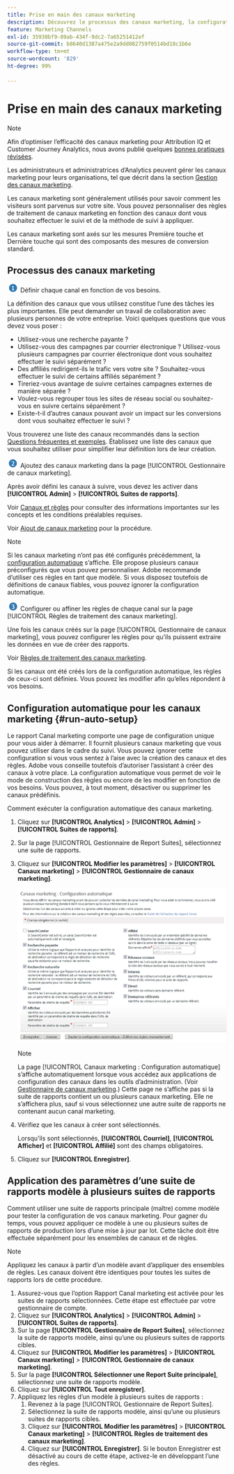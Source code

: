 ```yaml
---
title: Prise en main des canaux marketing
description: Découvrez le processus des canaux marketing, la configuration automatique et comment appliquer les paramètres d’une suite de rapports modèle à plusieurs suites de rapports.
feature: Marketing Channels
exl-id: 35938bf9-89ab-434f-9dc2-7a65251412ef
source-git-commit: b8640d1387a475e2a9dd082759f0514bd18c1b6e
workflow-type: tm+mt
source-wordcount: '829'
ht-degree: 99%

---
```


# Prise en main des canaux marketing

>[!NOTE]
>
>Afin d’optimiser l’efficacité des canaux marketing pour Attribution IQ et Customer Journey Analytics, nous avons publié quelques [bonnes pratiques révisées](/help/components/c-marketing-channels/mchannel-best-practices.md).
>
>Les administrateurs et administratrices d’Analytics peuvent gérer les canaux marketing pour leurs organisations, tel que décrit dans la section [Gestion des canaux marketing](/help/admin/admin/c-manage-report-suites/c-edit-report-suites/marketing-channels/c-channels.md).

Les canaux marketing sont généralement utilisés pour savoir comment les visiteurs sont parvenus sur votre site. Vous pouvez personnaliser des règles de traitement de canaux marketing en fonction des canaux dont vous souhaitez effectuer le suivi et de la méthode de suivi à appliquer.

Les canaux marketing sont axés sur les mesures Première touche et Dernière touche qui sont des composants des mesures de conversion standard.

## Processus des canaux marketing

![](/help/admin/admin/c-manage-report-suites/c-edit-report-suites/general/c-server-side-forwarding/assets/step1_icon.png) Définir chaque canal en fonction de vos besoins.

La définition des canaux que vous utilisez constitue l’une des tâches les plus importantes. Elle peut demander un travail de collaboration avec plusieurs personnes de votre entreprise. Voici quelques questions que vous devez vous poser :

* Utilisez-vous une recherche payante ?
* Utilisez-vous des campagnes par courrier électronique ? Utilisez-vous plusieurs campagnes par courrier électronique dont vous souhaitez effectuer le suivi séparément ?
* Des affiliés redirigent-ils le trafic vers votre site ? Souhaitez-vous effectuer le suivi de certains affiliés séparément ?
* Tireriez-vous avantage de suivre certaines campagnes externes de manière séparée ?
* Voulez-vous regrouper tous les sites de réseau social ou souhaitez-vous en suivre certains séparément ?
* Existe-t-il d’autres canaux pouvant avoir un impact sur les conversions dont vous souhaitez effectuer le suivi ?

Vous trouverez une liste des canaux recommandés dans la section  [Questions fréquentes et exemples](/help/components/c-marketing-channels/c-faq.md). Établissez une liste des canaux que vous souhaitez utiliser pour simplifier leur définition lors de leur création.

![](/help/admin/admin/c-manage-report-suites/c-edit-report-suites/general/c-server-side-forwarding/assets/step2_icon.png) Ajoutez des canaux marketing dans la page [!UICONTROL Gestionnaire de canaux marketing].

Après avoir défini les canaux à suivre, vous devez les activer dans **[!UICONTROL Admin]** > **[!UICONTROL Suites de rapports]**.

Voir [Canaux et règles](/help/admin/admin/c-manage-report-suites/c-edit-report-suites/marketing-channels/c-channels.md) pour consulter des informations importantes sur les concepts et les conditions préalables requises.

Voir [Ajout de canaux marketing](/help/admin/admin/c-manage-report-suites/c-edit-report-suites/marketing-channels/c-channels.md) pour la procédure.

>[!NOTE]
>
>Si les canaux marketing n’ont pas été configurés précédemment, la [configuration automatique](/help/components/c-marketing-channels/c-getting-started-mchannel.md) s’affiche. Elle propose plusieurs canaux préconfigurés que vous pouvez personnaliser. Adobe recommande d’utiliser ces règles en tant que modèle. Si vous disposez toutefois de définitions de canaux fiables, vous pouvez ignorer la configuration automatique.

![](/help/admin/admin/c-manage-report-suites/c-edit-report-suites/general/c-server-side-forwarding/assets/step3_icon.png) Configurer ou affiner les règles de chaque canal sur la page [!UICONTROL Règles de traitement des canaux marketing].

Une fois les canaux créés sur la page [!UICONTROL Gestionnaire de canaux marketing], vous pouvez configurer les règles pour qu’ils puissent extraire les données en vue de créer des rapports.

Voir [Règles de traitement des canaux marketing](/help/admin/admin/c-manage-report-suites/c-edit-report-suites/marketing-channels/c-rules.md).

Si les canaux ont été créés lors de la configuration automatique, les règles de ceux-ci sont définies. Vous pouvez les modifier afin qu’elles répondent à vos besoins.

## Configuration automatique pour les canaux marketing {#run-auto-setup}

Le rapport Canal marketing comporte une page de configuration unique pour vous aider à démarrer. Il fournit plusieurs canaux marketing que vous pouvez utiliser dans le cadre du suivi. Vous pouvez ignorer cette configuration si vous vous sentez à l’aise avec la création des canaux et des règles. Adobe vous conseille toutefois d’autoriser l’assistant à créer des canaux à votre place. La configuration automatique vous permet de voir le mode de construction des règles ou encore de les modifier en fonction de vos besoins. Vous pouvez, à tout moment, désactiver ou supprimer les canaux prédéfinis.

Comment exécuter la configuration automatique des canaux marketing.

1. Cliquez sur **[!UICONTROL Analytics]** > **[!UICONTROL Admin]** > **[!UICONTROL Suites de rapports]**.
1. Sur la page [!UICONTROL Gestionnaire de Report Suites], sélectionnez une suite de rapports.
1. Cliquez sur **[!UICONTROL Modifier les paramètres]** > **[!UICONTROL Canaux marketing]** > **[!UICONTROL Gestionnaire de canaux marketing]**.

   ![Résultat de l’étape](assets/wizard.png)

   >[!NOTE]
   >
   >La page [!UICONTROL Canaux marketing : Configuration automatique] s’affiche automatiquement lorsque vous accédez aux applications de configuration des canaux dans les outils d’administration. (Voir [Gestionnaire de canaux marketing](/help/admin/admin/c-manage-report-suites/c-edit-report-suites/marketing-channels/c-channels.md).) Cette page ne s’affiche pas si la suite de rapports contient un ou plusieurs canaux marketing. Elle ne s’affichera plus, sauf si vous sélectionnez une autre suite de rapports ne contenant aucun canal marketing.

1. Vérifiez que les canaux à créer sont sélectionnés.

   Lorsqu’ils sont sélectionnés, **[!UICONTROL Courriel]**, **[!UICONTROL Afficher]** et **[!UICONTROL Affilié]** sont des champs obligatoires.

1. Cliquez sur **[!UICONTROL Enregistrer]**.

## Application des paramètres d’une suite de rapports modèle à plusieurs suites de rapports

Comment utiliser une suite de rapports principale (maître) comme modèle pour tester la configuration de vos canaux marketing. Pour gagner du temps, vous pouvez appliquer ce modèle à une ou plusieurs suites de rapports de production lors d’une mise à jour par lot. Cette tâche doit être effectuée séparément pour les ensembles de canaux et de règles.

>[!NOTE]
>
>Appliquez les canaux à partir d’un modèle avant d’appliquer des ensembles de règles. Les canaux doivent être identiques pour toutes les suites de rapports lors de cette procédure.

1. Assurez-vous que l’option Rapport Canal marketing est activée pour les suites de rapports sélectionnées. Cette étape est effectuée par votre gestionnaire de compte.
1. Cliquez sur **[!UICONTROL Analytics]** > **[!UICONTROL Admin]** > **[!UICONTROL Suites de rapports]**.
1. Sur la page **[!UICONTROL Gestionnaire de Report Suites]**, sélectionnez la suite de rapports modèle, ainsi qu’une ou plusieurs suites de rapports cibles.
1. Cliquez sur **[!UICONTROL Modifier les paramètres]** > **[!UICONTROL Canaux marketing]** > **[!UICONTROL Gestionnaire de canaux marketing]**.
1. Sur la page **[!UICONTROL Sélectionner une Report Suite principale]**, sélectionnez une suite de rapports modèle.
1. Cliquez sur **[!UICONTROL Tout enregistrer]**.
1. Appliquez les règles d’un modèle à plusieurs suites de rapports :
   1. Revenez à la page [!UICONTROL Gestionnaire de Report Suites].
   1. Sélectionnez la suite de rapports modèle, ainsi qu’une ou plusieurs suites de rapports cibles.
   1. Cliquez sur **[!UICONTROL Modifier les paramètres]** > **[!UICONTROL Canaux marketing]** > **[!UICONTROL Règles de traitement des canaux marketing]**.
   1. Cliquez sur **[!UICONTROL Enregistrer]**. Si le bouton Enregistrer est désactivé au cours de cette étape, activez-le en développant l’une des règles.
